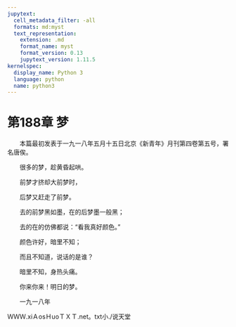 ```yaml
---
jupytext:
  cell_metadata_filter: -all
  formats: md:myst
  text_representation:
    extension: .md
    format_name: myst
    format_version: 0.13
    jupytext_version: 1.11.5
kernelspec:
  display_name: Python 3
  language: python
  name: python3
---
```

# 第188章  梦 

　　本篇最初发表于一九一八年五月十五日北京《新青年》月刊第四卷第五号，署名唐俟。 

　　很多的梦，趁黄昏起哄。 

　　前梦才挤却大前梦时， 

　　后梦又赶走了前梦。 

　　去的前梦黑如墨，在的后梦墨一般黑； 

　　去的在的仿佛都说：“看我真好颜色。” 

　　颜色许好，暗里不知； 

　　而且不知道，说话的是谁？ 

　　暗里不知，身热头痛。 

　　你来你来！明日的梦。 

　　一九一八年 

ＷＷＷ.xiＡosＨuoＴＸＴ.net。txt小./说天堂 

